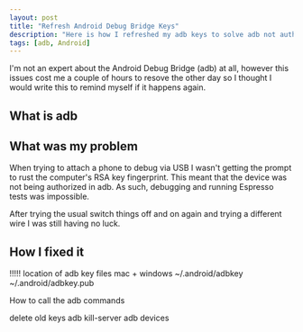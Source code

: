 ```yaml
---
layout: post
title: "Refresh Android Debug Bridge Keys"
description: "Here is how I refreshed my adb keys to solve adb not authorising the phone"
tags: [adb, Android]
---
```


I'm not an expert about the Android Debug Bridge (adb) at all, however this issues cost me a couple of hours to resove the other day so I thought I would write this to remind myself if it happens again.

## What is adb




## What was my problem

When trying to attach a phone to debug via USB I wasn't getting the prompt to rust the computer's RSA key fingerprint.
This meant that the device was not being authorized in adb. As such, debugging and running Espresso tests was impossible.

After trying the usual switch things off and on again and trying a different wire I was still having no luck.

## How I fixed it

!!!!!
location of adb key files
mac + windows
~/.android/adbkey
~/.android/adbkey.pub

How to call the adb commands

delete old keys
adb kill-server
adb devices
